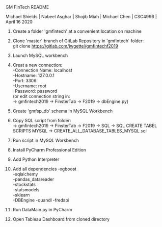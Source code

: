 GM FinTech
README

Michael Shields | Nabeel Asghar | Shojib Miah | Michael Chen  | CSC4996 | April 16 2020


1. Create a folder 'gmfintech' at a convenient location on machine

2. Clone 'master' branch of GitLab Repository in 'gmfintech' folder:  
	git clone https://gitlab.com/jwgettel/gmfintechf2019

3. Launch MySQL workbench

4. Creat a new connection:  
	-Connection Name: localhost  
	-Hostname: 127.0.0.1    
	-Port: 3306  
	-Username: root  
	-Password: password  
	(or edit connection string in:  
	-> gmfintech2019 -> FinsterTab -> F2019 -> dbEngine.py)

5. Create 'gmfsp_db' schema in MySQL Workbench

6. Copy SQL script from folder:  
	-> gmfintech2019 -> FinsterTab -> F2019 -> SQL -> SQL CREATE TABEL SCRIPTS MYSQL -> CREATE_ALL_DATABASE_TABLES_MYSQL.sql  
	
7.	Run script in MySQL Workbench					

8. Install PyCharm Professional Edition

9. Add Python Interpreter

10. Add all dependencies
	-xgboost  
	-sqlalchemy  
	-pandas_datareader  
	-stockstats  
	-statsmodels  
	-sklearn  
	-DBEngine
	-quandl
	-fredapi

11. Run DataMain.py in PyCharm

12. Open Tableau Dashboard from cloned directory
